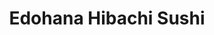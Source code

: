 ---
layout: place
title: "Edohana Hibachi Sushi"
permalink: /texas/fort-worth/edohana-hibachi-sushi.html
stateAbbr: TX
stateName: Texas
cityName: Fort Worth
seo:
  name: "Edohana Hibachi Sushi"
  type: Restaurant
  links: https://edohanafw.site/
description: "Edohana Hibachi Sushi serves delicious sushi in Fort Worth, Texas. Try fresh Japanese dishes for a great dining experience. "
place_id: ChIJK7ONF5xyToYRT-PbzhL0ve4
photos:
  - name: >-
      places/ChIJK7ONF5xyToYRT-PbzhL0ve4/photos/AeeoHcJRDfcVZTDqNdFL3eBaw0hHbjpSf8kH6eH3mVKXyCOTWIWNg3QFr2dNTEIb23ETdqEkL_8l6ba8lWcv4n3A6rm7yy8FgRffsfoj0W6ErkzoIPdZwgCmqJyQLfv2fHgdB7C0PZFnakjeJXIhllGjPVjknxnv4BVyNYUIn7bNWC9lxCjsIpBciywOP9nlzPQi_3ZXPKldYhzvqfjD2sKdWnheJ_AyhN7TsuJnbdyi5BePa9vLF7zvozXfCD6KbhUEOn1GA89xoI5zI-yweMr805cQoBPNBv7if_9LeHm2L51E5g
    widthPx: 3000
    heightPx: 4000
    authorAttributions:
      - displayName: Edohana Hibachi Sushi
        uri: https://maps.google.com/maps/contrib/108484157835269442126
        photoUri: >-
          https://lh3.googleusercontent.com/a-/ALV-UjX8ihP8CBCP_0HY1QHNZLtWGdZwnz3BRVHcyCUFC_Rboa2nRJE=s100-p-k-no-mo
    flagContentUri: >-
      https://www.google.com/local/imagery/report/?cb_client=maps_api_places.places_api&image_key=!1e10!2sAF1QipNkjyRrLQzaJKmy3EYuwaQgedLvjmip5RAsRtFC&hl=en-US
    googleMapsUri: >-
      https://www.google.com/maps/place//data=!3m4!1e2!3m2!1sAF1QipNkjyRrLQzaJKmy3EYuwaQgedLvjmip5RAsRtFC!2e10!4m2!3m1!1s0x864e729c178db32b:0xeebdf412cedbe34f
  - name: >-
      places/ChIJK7ONF5xyToYRT-PbzhL0ve4/photos/AeeoHcJH-KSPRAGk8qOXHS3FzN6stv-OaFG1ozoelzQzQGW2qX36FQU9SgtOQ32Cydf_wx6hdS9zMHQUH1-ZpdURnqMsIBovst-GtlHahJeSmzcrni82I6H6gXvac2CDSadj3dfOqKILtp60ZYPNeYMlEf2RuNWA5X79NVDXSlkXK386JA5i7G4EEhOKozEkBDBSFX2mXRKcidFG4ixJtsGmJrIByEZXCi2ihL4ZqJwsSUp1wujoUmrKl0d9yvdKkBcjDZD0ciqzmGHCbQxL7fubsXNkBAROMCyOl6HMhnCvBrnVVQ
    widthPx: 3024
    heightPx: 4032
    authorAttributions:
      - displayName: Edohana Hibachi Sushi
        uri: https://maps.google.com/maps/contrib/108484157835269442126
        photoUri: >-
          https://lh3.googleusercontent.com/a-/ALV-UjX8ihP8CBCP_0HY1QHNZLtWGdZwnz3BRVHcyCUFC_Rboa2nRJE=s100-p-k-no-mo
    flagContentUri: >-
      https://www.google.com/local/imagery/report/?cb_client=maps_api_places.places_api&image_key=!1e10!2sAF1QipNipPLt9Kh1HhSKR2SMKTLgpbJfxFV9lNOxdccg&hl=en-US
    googleMapsUri: >-
      https://www.google.com/maps/place//data=!3m4!1e2!3m2!1sAF1QipNipPLt9Kh1HhSKR2SMKTLgpbJfxFV9lNOxdccg!2e10!4m2!3m1!1s0x864e729c178db32b:0xeebdf412cedbe34f
  - name: >-
      places/ChIJK7ONF5xyToYRT-PbzhL0ve4/photos/AeeoHcLwmdt1jyUEkq9TkJqjtRM5wS8_ZgnU01z4k9K_BCDzv-5UBjSetcxj_VETEjOiurekHyAJU6e16mUkLuE-8mQgERae0HP5al6mOOqInAxalNPYxq7bBiq075fDGJifXttB4wtwRJ_Pc2Y1xARZ__U1A6JP7DYdRt-imVkiQVa9Z1tRM2YYGSyLrW9xHBDtE-0K8zlVAoUF9Q_rTVUcEY8Y_rKC9AIqrElVeKT3o_pls6KsF2uVva6Mj6l8dMAKsEc7LzMM7vDK4p23SKoctJfqdINBXhsmweM3Q-IZA3IiIQ
    widthPx: 3024
    heightPx: 3024
    authorAttributions:
      - displayName: Edohana Hibachi Sushi
        uri: https://maps.google.com/maps/contrib/108484157835269442126
        photoUri: >-
          https://lh3.googleusercontent.com/a-/ALV-UjX8ihP8CBCP_0HY1QHNZLtWGdZwnz3BRVHcyCUFC_Rboa2nRJE=s100-p-k-no-mo
    flagContentUri: >-
      https://www.google.com/local/imagery/report/?cb_client=maps_api_places.places_api&image_key=!1e10!2sAF1QipOKpr2ZCgZUhNoZodh-5wBM8ckoWrsbQRNzL3cK&hl=en-US
    googleMapsUri: >-
      https://www.google.com/maps/place//data=!3m4!1e2!3m2!1sAF1QipOKpr2ZCgZUhNoZodh-5wBM8ckoWrsbQRNzL3cK!2e10!4m2!3m1!1s0x864e729c178db32b:0xeebdf412cedbe34f
  - name: >-
      places/ChIJK7ONF5xyToYRT-PbzhL0ve4/photos/AeeoHcJ3g7NuCb1JZ41Pb4Bcm2dAh-efMkYmdGajJHfmPq7rdS10aZlMUs50hMqggJ19z6uSmYfwLikF9Jw72EdEjCy6-jOWCqgJtpQIFtn_iion1AhvwPXq-LVSpbL1tcuG217eUJQiUyRWDbFN6C25xpm5gHQprk32Jyk3grOFphlptzDLZeWk2BgxKbei7Nc9I_TMZ2Q-qZnGOJMWyp1ZzEbXXa9get5_EY-QlmVcxAjDM7C9wzKFPCNY5yAaPZ_8TTF7ThkkimwsEbSxejKiCU6DSBQMJL9diTOPEVrjbvJSEZpXIiyMNLpQGSMS-JODaFCaEMfGbKAlITvBdp45mEZjuFZh_NaRZbplhd5KPwAT_V39sTI9-WGhooJvd0KJdkK3jICxRfMDN-TQKZ8ajdI-EKSoULccCawgXBPB4hsePBY
    widthPx: 4032
    heightPx: 3024
    authorAttributions:
      - displayName: Jessica Balderas
        uri: https://maps.google.com/maps/contrib/106158079582125151604
        photoUri: >-
          https://lh3.googleusercontent.com/a/ACg8ocJz_CPsAFI24sUxLhl-ETWsixTX4isS41uCxGjtBu_WPVmBSQ=s100-p-k-no-mo
    flagContentUri: >-
      https://www.google.com/local/imagery/report/?cb_client=maps_api_places.places_api&image_key=!1e10!2sCIHM0ogKEICAgICr1bHOsgE&hl=en-US
    googleMapsUri: >-
      https://www.google.com/maps/place//data=!3m4!1e2!3m2!1sCIHM0ogKEICAgICr1bHOsgE!2e10!4m2!3m1!1s0x864e729c178db32b:0xeebdf412cedbe34f
  - name: >-
      places/ChIJK7ONF5xyToYRT-PbzhL0ve4/photos/AeeoHcJaH7LCRDPjXLV170FHSh3z4r3BeuXoskPKhROucOhafWedztdxymeXWLnm_cLZeqNEYLklhSTlvjOrYbhQHMl7V3lOLPpKaTPvHSsjGN2EAu11e8eEpbUqZMxzLVGHjPhUW1HqNTNflQJCSg3qI1MS7kc-atGaKBTL5XkkGHtLFjQ4pdKQw2b2IAUM1FBgzSY-QY39KNBjwOtHYFoOy-RvM0TBuQ1N68KTkhMOmbGq0Lj4iY6IY6_cQnPtrAarBGamk9xg-2dMOTolMrY5a2x9f1cPkrBsVfE1f7JleDdTVkS7fo3psDHq-9vDk8z3jZwxk-40-1O3AzbSaNGyMbKZWOnsUx7GdTOLGzND99tx0hSK89B4Tzrwpc-gu8MWs3ga1u4QW7mDbON0tQjUG3ryzdoXHY-7AddDwkSPsQBZuw
    widthPx: 4032
    heightPx: 3024
    authorAttributions:
      - displayName: RA RS
        uri: https://maps.google.com/maps/contrib/117680803363701169551
        photoUri: >-
          https://lh3.googleusercontent.com/a-/ALV-UjV-QkwXoCM-Ns7eF1vHxRjRghlYuTplnh--gos5JictPW1jIohVog=s100-p-k-no-mo
    flagContentUri: >-
      https://www.google.com/local/imagery/report/?cb_client=maps_api_places.places_api&image_key=!1e10!2sCIHM0ogKEICAgIDTgPOfRw&hl=en-US
    googleMapsUri: >-
      https://www.google.com/maps/place//data=!3m4!1e2!3m2!1sCIHM0ogKEICAgIDTgPOfRw!2e10!4m2!3m1!1s0x864e729c178db32b:0xeebdf412cedbe34f
  - name: >-
      places/ChIJK7ONF5xyToYRT-PbzhL0ve4/photos/AeeoHcLKIZo9-7pDz9cF7exH4Xm06D3lQjXnfgocUeKOKpg5v45bfdIbRSjLdaZl-5pnDSdAAio24_zXUQ0E8I92luN-GVZfBRAhAJJKjF43oPqN_u34egbqiH61J6vq5tUYcF9jkW3jyr3bTjJNFiImV-xC5ZWSDS1xomMWnPqtMa4o8ERFGZhL-T3MSaX_kB3sLwtvu_7zXuD1V-aAKb3QA4v2O8kZw_mP42ePjIJOQDoj4OadK5g14iFZtoCqkH_MRJB2s_z6sf5nz9MYJBRezpRPDDhUi_l1B0Moe4cjJNFZEw
    widthPx: 960
    heightPx: 721
    authorAttributions:
      - displayName: Edohana Hibachi Sushi
        uri: https://maps.google.com/maps/contrib/108484157835269442126
        photoUri: >-
          https://lh3.googleusercontent.com/a-/ALV-UjX8ihP8CBCP_0HY1QHNZLtWGdZwnz3BRVHcyCUFC_Rboa2nRJE=s100-p-k-no-mo
    flagContentUri: >-
      https://www.google.com/local/imagery/report/?cb_client=maps_api_places.places_api&image_key=!1e10!2sAF1QipMbYTK7hMXp-NBBF2NDJ2oCgmsUwp7kQszQvCBb&hl=en-US
    googleMapsUri: >-
      https://www.google.com/maps/place//data=!3m4!1e2!3m2!1sAF1QipMbYTK7hMXp-NBBF2NDJ2oCgmsUwp7kQszQvCBb!2e10!4m2!3m1!1s0x864e729c178db32b:0xeebdf412cedbe34f
  - name: >-
      places/ChIJK7ONF5xyToYRT-PbzhL0ve4/photos/AeeoHcJ7eoaRi-Y5wST2P55KKsWbIMV4ekqzCtSIGdyJeouxiVbiUtmN-7N6txKeA9gKoCHrkr1faortvUvaFLSVO3lzm3QSs6iKzzgbwYm1mppswm0_3okr2zWi7AfSZXChqLoFrwWuoGLOxuRCrpMdL_KVrrwg-MNPgcVfMKG1YwmmfhML9VYuQ9zJHUO0CfP0ODVGHuQYFJlH1KcjEntvzQrGL2ANL_r7l3U-bpvbAUfRjr9v7m67GFQAtAPyt0JGsfN_ogRHLeiMI5BpQ5zQ_gkS4W8sW-_PGSNjsRQuUtTe4wbOSHeMxr5VSlxZw3nGLNPmG8KxpAYny6fgvKch1S7ft8o-GI_4_bz-6x2UAZBcvkW6cC77M5-soSIfcBhDjw4shFfj_t-fDOdtK9TUI6Ae6ftHDXqdmrbVzTiGDPv7Og
    widthPx: 3600
    heightPx: 4800
    authorAttributions:
      - displayName: Andrew Brady
        uri: https://maps.google.com/maps/contrib/104487861828193072838
        photoUri: >-
          https://lh3.googleusercontent.com/a-/ALV-UjW1_VPYc3czZK22mlol2q4S2up5g6i21JTLWMJeXbhKe83S2No=s100-p-k-no-mo
    flagContentUri: >-
      https://www.google.com/local/imagery/report/?cb_client=maps_api_places.places_api&image_key=!1e10!2sCIHM0ogKEICAgMDAj5yNOw&hl=en-US
    googleMapsUri: >-
      https://www.google.com/maps/place//data=!3m4!1e2!3m2!1sCIHM0ogKEICAgMDAj5yNOw!2e10!4m2!3m1!1s0x864e729c178db32b:0xeebdf412cedbe34f
  - name: >-
      places/ChIJK7ONF5xyToYRT-PbzhL0ve4/photos/AeeoHcIpPYxGHuZBjX3Uul9lQh-afQIfc6BKBajiPe8noKlv5fMXi4OrgmJ7h5iIHYZu6W43C9LX5qkjCdnWOkHSwN6gDVZHKFv3zXimeBsY3SoGWhdA_AkWBFO5YWLzFSc7tJjPnIeFnEnPls2S-XzuMnktyiNpkVox00X-ESRZIlcltuNVsD4P9I_d4RfE1S2PBOXhGEr6RAgrW67DRlRA-SaU9y1V602sxTrohPXi7WgGflWCBN1M0OLPfU1gFFcMI9nRIt1qTBeJ733v8E4H2aSiw2UAQPn3-RLVBVP0ILf84AGiixhtTFgpLcDeOov_wK_ZeedPkG_Ud2ugjq5NDMKeKHYqdnePFfKVok_qhoSyixJNo0uRFV7-EKg-gdLiG-DUfSah5Pdd6jhhmMVRjkAFUzKD920oYrwaJbUU_0ZXmQ
    widthPx: 3600
    heightPx: 4800
    authorAttributions:
      - displayName: Jamie Hoffman
        uri: https://maps.google.com/maps/contrib/113121342927183349669
        photoUri: >-
          https://lh3.googleusercontent.com/a-/ALV-UjW-hw_sDYlPL6IX81JCAW4xMq2TkdKM0Yk307kvhw5ETBDpRy-4tw=s100-p-k-no-mo
    flagContentUri: >-
      https://www.google.com/local/imagery/report/?cb_client=maps_api_places.places_api&image_key=!1e10!2sCIHM0ogKEICAgIC_0NjHUQ&hl=en-US
    googleMapsUri: >-
      https://www.google.com/maps/place//data=!3m4!1e2!3m2!1sCIHM0ogKEICAgIC_0NjHUQ!2e10!4m2!3m1!1s0x864e729c178db32b:0xeebdf412cedbe34f
  - name: >-
      places/ChIJK7ONF5xyToYRT-PbzhL0ve4/photos/AeeoHcKEdrO1hbhfpqo5KCXLsBDvW_AWVBZB8x85MiJOdgNNEVx1hZuUtdncSzhzH6DE5v7LX8C2hTIENOYDGqSCZOs6gpNlBvp9LA--RU92EaVMSHeDWSJXoVsmiaFkUF2Mb6qHPBtDfi9veNP_p7dq1zaUKJQkpvPONVW9-76_BoGV28Es-Irv4QlThk6KK2QjsUjw95FYIE2War8F6_LVCTUfho_U9vxoxp_7DUi96cwfHgTZEOD_N8Tk4KnQxkUtXhk7EJHqWR7z3ZN3lhIX2i_PN9ckvwKOcBwxYSuDDOScspL_GFesbYM2fkDxIbHnxJWD5Sblj50qnV7DuZWNOiQOnLM4kGsB4Z-BQOx6bps_HY9IUQlPNCm6m5yfYCDArhVsWJZXkhmzRYL-Wg2kHygsJ24pLIZlDW8YWLlvaV2tBQ
    widthPx: 4000
    heightPx: 3000
    authorAttributions:
      - displayName: Pat Hodges
        uri: https://maps.google.com/maps/contrib/107249541915507864641
        photoUri: >-
          https://lh3.googleusercontent.com/a-/ALV-UjVB_mQXiJkkxKQZf4n1GU8QQl7Z1SI-xOuHBm1DjoK7r9lmtzfumg=s100-p-k-no-mo
    flagContentUri: >-
      https://www.google.com/local/imagery/report/?cb_client=maps_api_places.places_api&image_key=!1e10!2sCIHM0ogKEICAgMDwzrnQWw&hl=en-US
    googleMapsUri: >-
      https://www.google.com/maps/place//data=!3m4!1e2!3m2!1sCIHM0ogKEICAgMDwzrnQWw!2e10!4m2!3m1!1s0x864e729c178db32b:0xeebdf412cedbe34f
  - name: >-
      places/ChIJK7ONF5xyToYRT-PbzhL0ve4/photos/AeeoHcKf2LXhn3yPUHReaQlobYoRl4uQfpVhk5D0Wx_KonJWh4ula9WPpfuRnh105Jgm6R9rzxA--VLqIHNUoicyKV7zqv3ZCeSeBtgxkRe8xG8hAwDEXaBBkKq5IZ9gxeSxiV6vmxCvbZgBWmsU90xyRKWzMQXqoVFaRMtYB0HtuzITg5dA93r1bYkBkr1CTL_UXLIpZcKerZQnyZE_K6VOW43xZECMk80Rfv9Vt698uAh-47zmecn_Uh-FCwnl3vmi5jHwqGk_3g1kQ-9AnplX1BZMcfnzkZktXX_eIK3FL5GkpbLktUg34SVM3CxK4V6zokh_mvoaDCzwrNq5cENCf9AVbpoaPlUu62lE4zK49wwHZ5pdEj4tECo0GUMCbcK5u-R69AnJSG0zutP9-I69giH6oGF9YHqWe0fiwLwYYWo_PA
    widthPx: 3024
    heightPx: 4032
    authorAttributions:
      - displayName: Jessica Balderas
        uri: https://maps.google.com/maps/contrib/106158079582125151604
        photoUri: >-
          https://lh3.googleusercontent.com/a/ACg8ocJz_CPsAFI24sUxLhl-ETWsixTX4isS41uCxGjtBu_WPVmBSQ=s100-p-k-no-mo
    flagContentUri: >-
      https://www.google.com/local/imagery/report/?cb_client=maps_api_places.places_api&image_key=!1e10!2sCIHM0ogKEICAgICr1bHOMg&hl=en-US
    googleMapsUri: >-
      https://www.google.com/maps/place//data=!3m4!1e2!3m2!1sCIHM0ogKEICAgICr1bHOMg!2e10!4m2!3m1!1s0x864e729c178db32b:0xeebdf412cedbe34f
address: 5816 SW Loop 820, Fort Worth, TX 76132, USA
street: 5816 SW Loop 820
city: Fort Worth
state: TX
zip: '76132'
country: USA
neighborhood: null
latitude: '32.685620'
longitude: '-97.411417'
accessibility_options:
  wheelchairAccessibleParking: true
  wheelchairAccessibleEntrance: true
  wheelchairAccessibleRestroom: true
  wheelchairAccessibleSeating: true
business_status: OPERATIONAL
name: Edohana Hibachi Sushi
google_maps_links:
  directionsUri: >-
    https://www.google.com/maps/dir//''/data=!4m7!4m6!1m1!4e2!1m2!1m1!1s0x864e729c178db32b:0xeebdf412cedbe34f!3e0
  placeUri: https://maps.google.com/?cid=17203174513242268495
  writeAReviewUri: >-
    https://www.google.com/maps/place//data=!4m3!3m2!1s0x864e729c178db32b:0xeebdf412cedbe34f!12e1
  reviewsUri: >-
    https://www.google.com/maps/place//data=!4m4!3m3!1s0x864e729c178db32b:0xeebdf412cedbe34f!9m1!1b1
  photosUri: >-
    https://www.google.com/maps/place//data=!4m3!3m2!1s0x864e729c178db32b:0xeebdf412cedbe34f!10e5
primary_type: Japanese Restaurant
opening_hours:
  regular: null
  current: null
secondary_opening_hours:
  regular:
    weekdayDescriptions: null
    type: null
  current:
    weekdayDescriptions: null
    type: null
phone: (817) 731-6002
price_level: PRICE_LEVEL_MODERATE
price_range: $20 &ndash; $30
rating: '4.3'
rating_count: 1022
website: https://edohanafw.site/
reviews: null
parking_options: null
payment_options: null
allow_dogs: null
curbside_pickup: null
delivery: null
dine_in: null
good_for_children: null
good_for_groups: null
good_for_sports: null
live_music: null
menu_for_children: null
outdoor_seating: null
reservable: null
restroom: null
serves_beer: null
serves_breakfast: null
serves_brunch: null
serves_cocktails: null
serves_coffee: null
serves_dinner: null
serves_dessert: null
serves_lunch: null
serves_vegetarian_food: null
serves_wine: null
takeout: null
summary: null

---